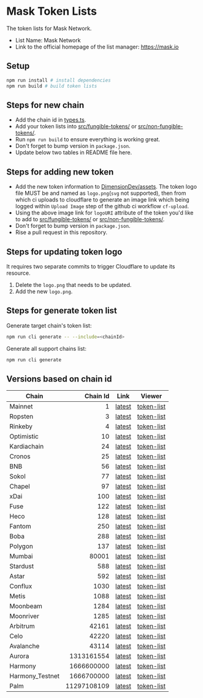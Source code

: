 # Mask Token Lists

The token lists for Mask Network.

- List Name: Mask Network
- Link to the official homepage of the list manager: <https://mask.io>

## Setup

```bash
npm run install # install dependencies
npm run build # build token lists
```

## Steps for new chain

- Add the chain id in [types.ts](src/types.ts).
- Add your token lists into [src/fungible-tokens/](src/fungible-tokens/) or [src/non-fungible-tokens/](src/non-fungible-tokens/).
- Run `npm run build` to ensure everything is working great.
- Don't forget to bump version in `package.json`.
- Update below two tables in README file here.

## Steps for adding new token

- Add the new token information to [DimensionDev/assets](https://github.com/DimensionDev/assets/tree/master/blockchains). The token logo file MUST be and named
  as `logo.png`(`svg` not supported), then from which ci uploads to cloudflare to generate an image link which being logged within `Upload Image` step of the
  github ci workflow `cf-upload`.
- Using the above image link for `logoURI` attribute of the token you'd like to add to [src/fungible-tokens/](src/fungible-tokens/) or
  [src/non-fungible-tokens/](src/non-fungible-tokens/).
- Don't forget to bump version in `package.json`.
- Rise a pull request in this repository.

## Steps for updating token logo

It requires two separate commits to trigger Cloudflare to update its resource.

1. Delete the `logo.png` that needs to be updated.
1. Add the new `logo.png`.

## Steps for generate token list

Generate target chain's token list:

```bash
npm run cli generate -- --include=<chainId>
```

Generate all support chains list:

```bash
npm run cli generate
```

## Versions based on chain id

<!-- begin versions -->

| Chain           |    Chain Id | Link                           | Viewer                               |
| --------------- | ----------: | ------------------------------ | ------------------------------------ |
| Mainnet         |           1 | [latest][link-mainnet]         | [token-list][viewer-mainnet]         |
| Ropsten         |           3 | [latest][link-ropsten]         | [token-list][viewer-ropsten]         |
| Rinkeby         |           4 | [latest][link-rinkeby]         | [token-list][viewer-rinkeby]         |
| Optimistic      |          10 | [latest][link-optimistic]      | [token-list][viewer-optimistic]      |
| Kardiachain     |          24 | [latest][link-kardiachain]     | [token-list][viewer-kardiachain]     |
| Cronos          |          25 | [latest][link-cronos]          | [token-list][viewer-cronos]          |
| BNB             |          56 | [latest][link-bnb]             | [token-list][viewer-bnb]             |
| Sokol           |          77 | [latest][link-sokol]           | [token-list][viewer-sokol]           |
| Chapel          |          97 | [latest][link-chapel]          | [token-list][viewer-chapel]          |
| xDai            |         100 | [latest][link-xdai]            | [token-list][viewer-xdai]            |
| Fuse            |         122 | [latest][link-fuse]            | [token-list][viewer-fuse]            |
| Heco            |         128 | [latest][link-heco]            | [token-list][viewer-heco]            |
| Fantom          |         250 | [latest][link-fantom]          | [token-list][viewer-fantom]          |
| Boba            |         288 | [latest][link-boba]            | [token-list][viewer-boba]            |
| Polygon         |         137 | [latest][link-polygon]         | [token-list][viewer-polygon]         |
| Mumbai          |       80001 | [latest][link-mumbai]          | [token-list][viewer-mumbai]          |
| Stardust        |         588 | [latest][link-stardust]        | [token-list][viewer-stardust]        |
| Astar           |         592 | [latest][link-astar]           | [token-list][viewer-astar]           |
| Conflux         |        1030 | [latest][link-conflux]         | [token-list][viewer-conflux]         |
| Metis           |        1088 | [latest][link-metis]           | [token-list][viewer-metis]           |
| Moonbeam        |        1284 | [latest][link-moonbeam]        | [token-list][viewer-moonbeam]        |
| Moonriver       |        1285 | [latest][link-moonriver]       | [token-list][viewer-moonriver]       |
| Arbitrum        |       42161 | [latest][link-arbitrum]        | [token-list][viewer-arbitrum]        |
| Celo            |       42220 | [latest][link-celo]            | [token-list][viewer-celo]            |
| Avalanche       |       43114 | [latest][link-avalanche]       | [token-list][viewer-avalanche]       |
| Aurora          |  1313161554 | [latest][link-aurora]          | [token-list][viewer-aurora]          |
| Harmony         |  1666600000 | [latest][link-harmony]         | [token-list][viewer-harmony]         |
| Harmony_Testnet |  1666700000 | [latest][link-harmony_testnet] | [token-list][viewer-harmony_testnet] |
| Palm            | 11297108109 | [latest][link-palm]            | [token-list][viewer-palm]            |

[link-mainnet]: https://tokens.r2d2.to/latest/1/tokens.json
[link-ropsten]: https://tokens.r2d2.to/latest/3/tokens.json
[link-rinkeby]: https://tokens.r2d2.to/latest/4/tokens.json
[link-optimistic]: https://tokens.r2d2.to/latest/10/tokens.json
[link-kardiachain]: https://tokens.r2d2.to/latest/24/tokens.json
[link-cronos]: https://tokens.r2d2.to/latest/25/tokens.json
[link-bnb]: https://tokens.r2d2.to/latest/56/tokens.json
[link-sokol]: https://tokens.r2d2.to/latest/77/tokens.json
[link-chapel]: https://tokens.r2d2.to/latest/97/tokens.json
[link-xdai]: https://tokens.r2d2.to/latest/100/tokens.json
[link-fuse]: https://tokens.r2d2.to/latest/122/tokens.json
[link-heco]: https://tokens.r2d2.to/latest/128/tokens.json
[link-fantom]: https://tokens.r2d2.to/latest/250/tokens.json
[link-boba]: https://tokens.r2d2.to/latest/288/tokens.json
[link-polygon]: https://tokens.r2d2.to/latest/137/tokens.json
[link-mumbai]: https://tokens.r2d2.to/latest/80001/tokens.json
[link-stardust]: https://tokens.r2d2.to/latest/588/tokens.json
[link-astar]: https://tokens.r2d2.to/latest/592/tokens.json
[link-conflux]: https://tokens.r2d2.to/latest/1030/tokens.json
[link-metis]: https://tokens.r2d2.to/latest/1088/tokens.json
[link-moonbeam]: https://tokens.r2d2.to/latest/1284/tokens.json
[link-moonriver]: https://tokens.r2d2.to/latest/1285/tokens.json
[link-arbitrum]: https://tokens.r2d2.to/latest/42161/tokens.json
[link-celo]: https://tokens.r2d2.to/latest/42220/tokens.json
[link-avalanche]: https://tokens.r2d2.to/latest/43114/tokens.json
[link-aurora]: https://tokens.r2d2.to/latest/1313161554/tokens.json
[link-harmony]: https://tokens.r2d2.to/latest/1666600000/tokens.json
[link-harmony_testnet]: https://tokens.r2d2.to/latest/1666700000/tokens.json
[link-palm]: https://tokens.r2d2.to/latest/11297108109/tokens.json
[viewer-mainnet]: https://tokenlists.org/token-list?url=https://tokens.r2d2.to/latest/1/tokens.json
[viewer-ropsten]: https://tokenlists.org/token-list?url=https://tokens.r2d2.to/latest/3/tokens.json
[viewer-rinkeby]: https://tokenlists.org/token-list?url=https://tokens.r2d2.to/latest/4/tokens.json
[viewer-optimistic]: https://tokenlists.org/token-list?url=https://tokens.r2d2.to/latest/10/tokens.json
[viewer-kardiachain]: https://tokenlists.org/token-list?url=https://tokens.r2d2.to/latest/24/tokens.json
[viewer-cronos]: https://tokenlists.org/token-list?url=https://tokens.r2d2.to/latest/25/tokens.json
[viewer-bnb]: https://tokenlists.org/token-list?url=https://tokens.r2d2.to/latest/56/tokens.json
[viewer-sokol]: https://tokenlists.org/token-list?url=https://tokens.r2d2.to/latest/77/tokens.json
[viewer-chapel]: https://tokenlists.org/token-list?url=https://tokens.r2d2.to/latest/97/tokens.json
[viewer-xdai]: https://tokenlists.org/token-list?url=https://tokens.r2d2.to/latest/100/tokens.json
[viewer-fuse]: https://tokenlists.org/token-list?url=https://tokens.r2d2.to/latest/122/tokens.json
[viewer-heco]: https://tokenlists.org/token-list?url=https://tokens.r2d2.to/latest/128/tokens.json
[viewer-fantom]: https://tokenlists.org/token-list?url=https://tokens.r2d2.to/latest/250/tokens.json
[viewer-boba]: https://tokenlists.org/token-list?url=https://tokens.r2d2.to/latest/288/tokens.json
[viewer-polygon]: https://tokenlists.org/token-list?url=https://tokens.r2d2.to/latest/137/tokens.json
[viewer-mumbai]: https://tokenlists.org/token-list?url=https://tokens.r2d2.to/latest/80001/tokens.json
[viewer-stardust]: https://tokenlists.org/token-list?url=https://tokens.r2d2.to/latest/588/tokens.json
[viewer-astar]: https://tokenlists.org/token-list?url=https://tokens.r2d2.to/latest/592/tokens.json
[viewer-conflux]: https://tokenlists.org/token-list?url=https://tokens.r2d2.to/latest/1030/tokens.json
[viewer-metis]: https://tokenlists.org/token-list?url=https://tokens.r2d2.to/latest/1088/tokens.json
[viewer-moonbeam]: https://tokenlists.org/token-list?url=https://tokens.r2d2.to/latest/1284/tokens.json
[viewer-moonriver]: https://tokenlists.org/token-list?url=https://tokens.r2d2.to/latest/1285/tokens.json
[viewer-arbitrum]: https://tokenlists.org/token-list?url=https://tokens.r2d2.to/latest/42161/tokens.json
[viewer-celo]: https://tokenlists.org/token-list?url=https://tokens.r2d2.to/latest/42220/tokens.json
[viewer-avalanche]: https://tokenlists.org/token-list?url=https://tokens.r2d2.to/latest/43114/tokens.json
[viewer-aurora]: https://tokenlists.org/token-list?url=https://tokens.r2d2.to/latest/1313161554/tokens.json
[viewer-harmony]: https://tokenlists.org/token-list?url=https://tokens.r2d2.to/latest/1666600000/tokens.json
[viewer-harmony_testnet]: https://tokenlists.org/token-list?url=https://tokens.r2d2.to/latest/1666700000/tokens.json
[viewer-palm]: https://tokenlists.org/token-list?url=https://tokens.r2d2.to/latest/11297108109/tokens.json

<!-- end versions -->
